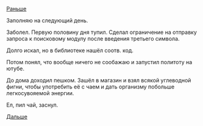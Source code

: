 [Раньше](2019.02.19.md)

Заполняю на следующий день.

Заболел. Первую половину дня тупил.
Сделал ограничение на отправку запроса к поисковому модулу после введения третьего символа.

Долго искал, но в библиотеке нашёл соотв. код.

Потом понял, что вообще ничего не сообажаю и запустил политоту на ютубе.

До дома доходил пешком. Зашёл в магазин и взял всякой углеводной фигни, чтобы употребить её с чаем и дать организму побольше легкосувояемой энергии.

Ел, пил чай, заснул.

 [Дальше](2019.02.21.md)